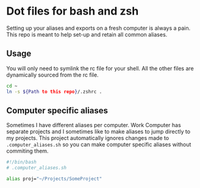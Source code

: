 # Dot files for bash and zsh

Setting up your aliases and exports on a fresh computer is always a pain. This repo is meant to help set-up and retain all common aliases.

## Usage

You will only need to symlink the rc file for your shell. All the other files are dynamically sourced from the rc file.

```bash
cd ~
ln -s ${Path to this repo}/.zshrc .
```

## Computer specific aliases

Sometimes I have different aliases per computer. Work Computer has separate projects and I sometimes like to make aliases to jump directly to my projects. This project automatically ignores changes made to `.computer_aliases.sh` so you can make computer specific aliases without commiting them.

```bash
#!/bin/bash
# .computer_aliases.sh

alias proj="~/Projects/SomeProject"
```